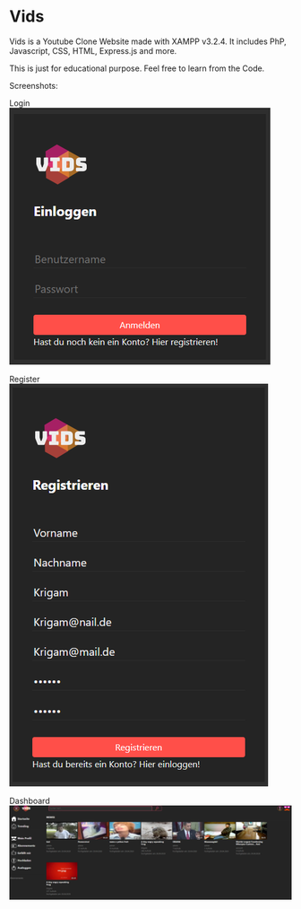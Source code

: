 # Vids
Vids is a Youtube Clone Website made with XAMPP v3.2.4. It includes PhP, Javascript, CSS, HTML, Express.js and more. 

This is just for educational purpose. Feel free to learn from the Code.

Screenshots:

Login
![Alt text](Screenshots/Login.PNG "Login")


Register
![Alt text](Screenshots/Register.PNG "Register")


Dashboard
![Alt text](Screenshots/Dashboard.PNG "Dashboard")
